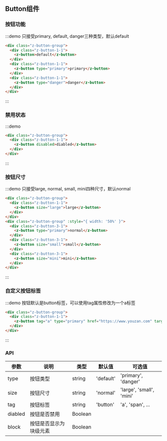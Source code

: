 <style lang="css">
  @component-namespace z {
    @component button-group {
      .z-button-1-1 {
        margin-bottom: 15px;
      }
    }
  }
</style>

## Button组件

### 按钮功能

:::demo 只接受primary, default, danger三种类型，默认default
```html
<div class="z-button-group">
  <div class="z-button-1-1">
    <z-button>default</z-button>
  </div>
  <div class="z-button-1-1">
    <z-button type="primary">primary</z-button>
  </div>
  <div class="z-button-1-1">
    <z-button type="danger">danger</z-button>
  </div>
</div>
```
:::

### 禁用状态

:::demo 
```html
<div class="z-button-group">
  <div class="z-button-1-1">
    <z-button disabled>diabled</z-button>
  </div>
</div>
```
:::

### 按钮尺寸

:::demo 只接受large, normal, small, mini四种尺寸，默认normal
```html 
<div class="z-button-group">
  <div class="z-button-1-1">
    <z-button size="large">large</z-button>
  </div>
</div>
<div class="z-button-group" :style="{ width: '50%' }">
  <div class="z-button-3-1">
    <z-button type="primary">normal</z-button>
  </div>
  <div class="z-button-3-1">
    <z-button size="small">small</z-button>
  </div>
  <div class="z-button-3-1">
    <z-button size="mini">mini</z-button>
  </div>
</div>

```
:::

### 自定义按钮标签

:::demo 按钮默认是button标签，可以使用tag属性修改为一个a标签
```html 
<div class="z-button-group">
  <div class="z-button-1-1">
    <z-button tag="a" type="primary" href="https://www.youzan.com" target="_blank">a标签按钮</z-button>
  </div>
</div>
```
:::


### API

| 参数       | 说明      | 类型       | 默认值       | 可选值       |
|-----------|-----------|-----------|-------------|-------------|
| type | 按钮类型 | string  | 'default'          | 'primary', 'danger'   |
| size | 按钮尺寸 | string  | 'normal'          | 'large', 'small', 'mini'  |
| tag | 按钮标签 | string  | 'button'          | 'a', 'span', ...  |
| diabled | 按钮是否禁用 | Boolean  |           |      |
| block | 按钮是否显示为块级元素 | Boolean  |           |      |

